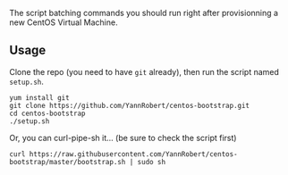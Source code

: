 The script batching commands you should run right after provisionning a new CentOS Virtual Machine.


## Usage

Clone the repo (you need to have ```git``` already), then run the script named ```setup.sh```.
```shell
yum install git
git clone https://github.com/YannRobert/centos-bootstrap.git
cd centos-bootstrap
./setup.sh
```


Or, you can curl-pipe-sh it... (be sure to check the script first)

```shell
curl https://raw.githubusercontent.com/YannRobert/centos-bootstrap/master/bootstrap.sh | sudo sh
```
